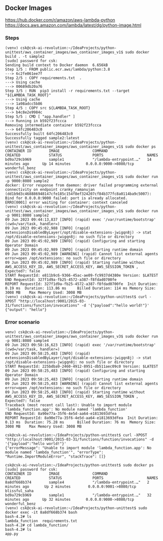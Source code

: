 
## Docker Images 
https://hub.docker.com/r/amazon/aws-lambda-python
https://docs.aws.amazon.com/lambda/latest/dg/python-image.html

### Steps

    (venv) csk@csk-ai-revolution:~/IdeaProjects/python-unittest/aws_container_images/aws_container_images_v1$ sudo docker build . -t sample2
    [sudo] password for csk:
    Sending build context to Docker daemon  6.656kB
    Step 1/5 : FROM public.ecr.aws/lambda/python:3.8
    ---> 6c2fe061ee7f
    Step 2/5 : COPY requirements.txt  .
    ---> Using cache
    ---> 00689db20a76
    Step 3/5 : RUN  pip3 install -r requirements.txt --target "${LAMBDA_TASK_ROOT}"
    ---> Using cache
    ---> 1a98adcc5b86
    Step 4/5 : COPY src ${LAMBDA_TASK_ROOT}
    ---> b4c8e2e9984c
    Step 5/5 : CMD [ "app.handler" ]
    ---> Running in b592f23fccca
    Removing intermediate container b592f23fccca
    ---> 64fc206483c0
    Successfully built 64fc206483c0
    Successfully tagged sample2:latest
    (venv) csk@csk-ai-revolution:~/IdeaProjects/python-unittest/aws_container_images/aws_container_images_v1$ sudo docker ps
    CONTAINER ID        IMAGE               COMMAND                  CREATED             STATUS              PORTS                    NAMES
    bd9a729cb969        sample1             "/lambda-entrypoint.…"   14 minutes ago      Up 14 minutes       0.0.0.0:9000->8080/tcp   wonderful_benz
    (venv) csk@csk-ai-revolution:~/IdeaProjects/python-unittest/aws_container_images/aws_container_images_v1$ sudo docker run -p 9000:8080 sample2
    docker: Error response from daemon: driver failed programming external connectivity on endpoint cranky_ramanujan (dd1b9d3c468886948147cfe185c154f8ef324207cf84b377fc8a0114ba9c5007): Bind for 0.0.0.0:9000 failed: port is already allocated.
    ERRO[0001] error waiting for container: context canceled
    (venv) csk@csk-ai-revolution:~/IdeaProjects/python-unittest/aws_container_images/aws_container_images_v1$ sudo docker run -p 9001:8080 sample2
    09 Jun 2023 09:44:13,837 [INFO] (rapid) exec '/var/runtime/bootstrap' (cwd=/var/task, handler=)
    09 Jun 2023 09:45:02,988 [INFO] (rapid) extensionsDisabledByLayer(/opt/disable-extensions-jwigqn8j) -> stat /opt/disable-extensions-jwigqn8j: no such file or directory
    09 Jun 2023 09:45:02,989 [INFO] (rapid) Configuring and starting Operator Domain
    09 Jun 2023 09:45:02,989 [INFO] (rapid) Starting runtime domain
    09 Jun 2023 09:45:02,989 [WARNING] (rapid) Cannot list external agents error=open /opt/extensions: no such file or directory
    09 Jun 2023 09:45:02,989 [INFO] (rapid) Starting runtime without AWS_ACCESS_KEY_ID, AWS_SECRET_ACCESS_KEY, AWS_SESSION_TOKEN , Expected?: false
    START RequestId: e811b9c6-9366-45ac-ae09-fc9937d4380e Version: $LATEST
    END RequestId: 327f1d9a-fb25-4572-a387-f8fdad0700fe
    REPORT RequestId: 327f1d9a-fb25-4572-a387-f8fdad0700fe  Init Duration: 0.19 ms  Duration: 113.86 ms     Billed Duration: 114 ms Memory Size: 3008 MB    Max Memory Used: 3008 MB
    (venv) csk@csk-ai-revolution:~/IdeaProjects/python-unittest$ curl -XPOST "http://localhost:9001/2015-03-31/functions/function/invocations" -d '{"payload":"hello world!"}'
    {"output": "hello"}


### Error scenario
    venv) csk@csk-ai-revolution:~/IdeaProjects/python-unittest/aws_container_images/aws_container_images_v3$ sudo docker run -p 9001:8080 sample4
    09 Jun 2023 09:58:16,623 [INFO] (rapid) exec '/var/runtime/bootstrap' (cwd=/var/task, handler=)
    09 Jun 2023 09:58:25,483 [INFO] (rapid) extensionsDisabledByLayer(/opt/disable-extensions-jwigqn8j) -> stat /opt/disable-extensions-jwigqn8j: no such file or directory
    START RequestId: 225bdba9-2460-4912-8951-db511aec09c0 Version: $LATEST
    09 Jun 2023 09:58:25,483 [INFO] (rapid) Configuring and starting Operator Domain
    09 Jun 2023 09:58:25,483 [INFO] (rapid) Starting runtime domain
    09 Jun 2023 09:58:25,483 [WARNING] (rapid) Cannot list external agents error=open /opt/extensions: no such file or directory
    09 Jun 2023 09:58:25,483 [INFO] (rapid) Starting runtime without AWS_ACCESS_KEY_ID, AWS_SECRET_ACCESS_KEY, AWS_SESSION_TOKEN , Expected?: false
    Traceback (most recent call last): Unable to import module 'lambda_function.app': No module named 'lambda_function'
    END RequestId: 8a90e77a-35f6-4e5d-aa64-e1813693dfea
    REPORT RequestId: 8a90e77a-35f6-4e5d-aa64-e1813693dfea  Init Duration: 0.13 ms  Duration: 75.28 ms      Billed Duration: 76 ms  Memory Size: 3008 MB    Max Memory Used: 3008 MB

    csk@csk-ai-revolution:~/IdeaProjects/python-unittest$ curl -XPOST "http://localhost:9001/2015-03-31/functions/function/invocations" -d '{"payload":"hello world!"}'
    {"errorMessage": "Unable to import module 'lambda_function.app': No module named 'lambda_function'", "errorType": "Runtime.ImportModuleError", "stackTrace": []}

    csk@csk-ai-revolution:~/IdeaProjects/python-unittest$ sudo docker ps
    [sudo] password for csk:
    CONTAINER ID        IMAGE               COMMAND                  CREATED             STATUS              PORTS                    NAMES
    8a8df668b374        sample4             "/lambda-entrypoint.…"   2 minutes ago       Up 2 minutes        0.0.0.0:9001->8080/tcp   blissful_saha
    bd9a729cb969        sample1             "/lambda-entrypoint.…"   32 minutes ago      Up 32 minutes       0.0.0.0:9000->8080/tcp   wonderful_benz
    (venv) csk@csk-ai-revolution:~/IdeaProjects/python-unittest$ sudo docker exec -it 8a8df668b374 bash
    bash-4.2# ls
    lambda_function  requirements.txt
    bash-4.2# cd lambda_function/
    bash-4.2# ls
    app.py
